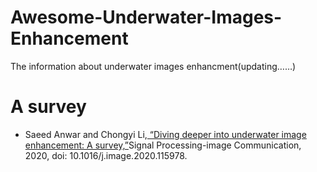 # Awesome-Underwater-Images-Enhancement
The information about underwater images enhancment(updating……)

# A survey
* Saeed Anwar and Chongyi Li,[ “Diving deeper into underwater image enhancement: A survey,”](https://www.sciencedirect.com/science/article/abs/pii/S0923596520301478)Signal Processing-image Communication, 2020, doi: 10.1016/j.image.2020.115978.
